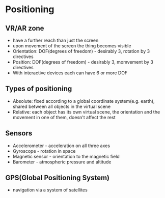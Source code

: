 # Positioning
## VR/AR zone
- have a further reach than just the screen
- upon movement of the screen the thing becomes visible
- Orientation: DOF(degrees of freedom) - desirably 3, rotation by 3 directives
- Position: DOF(degrees of freedom) - desirably 3, momvement by 3 directives
- With interactive devices each can have 6 or more DOF

## Types of positioning
- Absolute: fixed according to a global coordinate system(e.g. earth), shared between all objects in the virtual scene
- Relative: each object has its own virtual scene, the orientation and the movement in one of them, doesn't affect the rest

## Sensors
- Accelerometer - acceleration on all three axes
- Gyroscope - rotation in space
- Magnetic sensor - orientation to the magnetic field
- Barometer - atmospheric pressure and altitude

## GPS(Global Positioning System)
- navigation via a system of satellites